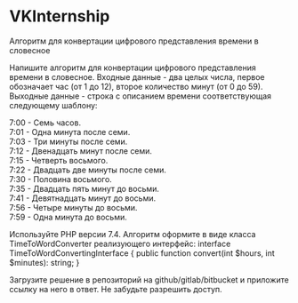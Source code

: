 # VKInternship
Алгоритм для конвертации цифрового представления времени в словесное

Напишите алгоритм для конвертации цифрового представления времени в словесное.
Входные данные - два целых числа, первое обозначает час (от 1 до 12), второе количество минут (от 0 до 59).
Выходные данные - строка с описанием времени соответствующая следующему шаблону:

7:00 - Семь часов.<br>
7:01 - Одна минута после семи.<br>
7:03 - Три минуты после семи.<br>
7:12 - Двенадцать минут после семи.<br>
7:15 - Четверть восьмого.<br>
7:22 - Двадцать две минуты после семи.<br>
7:30 - Половина восьмого.<br>
7:35 - Двадцать пять минут до восьми.<br>
7:41 - Девятнадцать минут до восьми.<br>
7:56 - Четыре минуты до восьми.<br>
7:59 - Одна минута до восьми.<br>

Используйте PHP версии 7.4.
Алгоритм оформите в виде класса TimeToWordConverter реализующего интерфейс:
interface TimeToWordConvertingInterface
{
    public function convert(int $hours, int $minutes): string;
}

Загрузите решение в репозиторий на github/gitlab/bitbucket и приложите ссылку на него в ответ. Не забудьте разрешить доступ.
